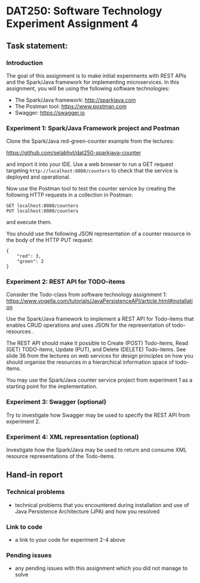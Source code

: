 # DAT250: Software Technology Experiment Assignment 4
## Task statement:
### Introduction
The goal of this assignment is to make initial experiments with REST APIs and the Spark/Java framework for implementing microservices. In this assignment, you will be using the following software technologies:
- The Spark/Java framework: http://sparkjava.com
- The Postman tool: https://www.postman.com
- Swagger: https://swagger.io

### Experiment 1: Spark/Java Framework project and Postman

Clone the Spark/Java red-green-counter example from the lectures:

https://github.com/selabhvl/dat250-sparkjava-counter

and import it into your IDE. Use a web browser to run a GET request targeting `http://localhost:8080/counters` to check that the service is deployed and operational.

Now use the Postman tool to test the counter service by creating the following HTTP requests in a collection in Postman:

```
GET localhost:8080/counters
PUT localhost:8080/counters
```

and execute them.

You should use the following JSON representation of a counter resource in the body of the HTTP PUT request:

```
{
    "red": 3,
    "green": 2
}
```

### Experiment 2: REST API for TODO-items

Consider the Todo-class from software technology assignment 1: https://www.vogella.com/tutorials/JavaPersistenceAPI/article.html#installation

Use the Spark/Java framework to implement a REST API for Todo-items that enables CRUD operations and uses JSON for the representation of todo-resources .

The REST API should make it possible to Create (POST) Todo-items, Read (GET) TODO-items, Update (PUT), and Delete (DELETE) Todo-items. See slide 36 from the lectures on web services for design principles on how you should organise the resources in a hierarchical information space of todo-items.

You may use the Spark/Java counter service project from experiment 1 as a starting point for the implementation.

### Experiment 3: Swagger (optional)

Try to investigate how Swagger may be used to specify the REST API from experiment 2.

### Experiment 4: XML representation (optional)

Investigate how the Spark/Java may be used to return and consume XML resource representations of the Todo-items.

## Hand-in report
### Technical problems
- technical problems that you encountered during installation and use of Java Persistence Architecture (JPA) and how you resolved

### Link to code
- a link to your code for experiment 2-4 above

### Pending issues
- any pending issues with this assignment which you did not manage to solve
